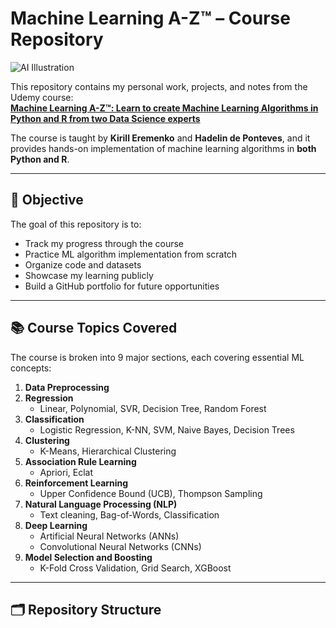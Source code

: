 # Machine Learning A-Z™ – Course Repository

![AI Illustration](https://upload.wikimedia.org/wikipedia/commons/thumb/1/17/Artificial_Intelligence_logo.jpg/640px-Artificial_Intelligence_logo.jpg)
<!-- Replace this with your own image URL if you have one -->

This repository contains my personal work, projects, and notes from the Udemy course:  
**[Machine Learning A-Z™: Learn to create Machine Learning Algorithms in Python and R from two Data Science experts](https://www.udemy.com/course/machinelearning/)**

The course is taught by **Kirill Eremenko** and **Hadelin de Ponteves**, and it provides hands-on implementation of machine learning algorithms in **both Python and R**.

---

## 🎯 Objective

The goal of this repository is to:

- Track my progress through the course
- Practice ML algorithm implementation from scratch
- Organize code and datasets
- Showcase my learning publicly
- Build a GitHub portfolio for future opportunities

---

## 📚 Course Topics Covered

The course is broken into 9 major sections, each covering essential ML concepts:

1. **Data Preprocessing**
2. **Regression**
   - Linear, Polynomial, SVR, Decision Tree, Random Forest
3. **Classification**
   - Logistic Regression, K-NN, SVM, Naive Bayes, Decision Trees
4. **Clustering**
   - K-Means, Hierarchical Clustering
5. **Association Rule Learning**
   - Apriori, Eclat
6. **Reinforcement Learning**
   - Upper Confidence Bound (UCB), Thompson Sampling
7. **Natural Language Processing (NLP)**
   - Text cleaning, Bag-of-Words, Classification
8. **Deep Learning**
   - Artificial Neural Networks (ANNs)
   - Convolutional Neural Networks (CNNs)
9. **Model Selection and Boosting**
   - K-Fold Cross Validation, Grid Search, XGBoost

---

## 🗂️ Repository Structure

